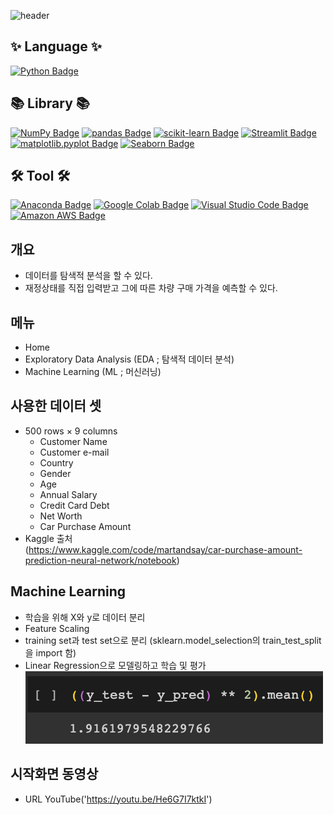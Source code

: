 ![header](https://capsule-render.vercel.app/api?type=waving&color=timeGradient&height=300&section=header&text=Car%20Price%20App%20🚘&fontSize=90)

## ✨ Language ✨
[![Python Badge](https://img.shields.io/badge/Python-3776AB?style=flat&logo=Python&logoColor=white)](https://www.python.org/downloads/)

## 📚 Library 📚
[![NumPy Badge](https://img.shields.io/badge/NumPy-013243?style=flat&logo=NumPy&logoColor=white)](https://numpy.org/install/)
[![pandas Badge](https://img.shields.io/badge/pandas-150458?style=flat&logo=pandas&logoColor=white)](https://pandas.pydata.org/)
[![scikit-learn Badge](https://img.shields.io/badge/scikit-learn-F7931E?style=flat&logo=scikit-learn&logoColor=white)](https://scikit-learn.org/stable/install.html)
[![Streamlit Badge](https://img.shields.io/badge/Streamlit-FF4B4B?style=flat&logo=Streamlit&logoColor=white)](https://streamlit.io/)
[![matplotlib.pyplot Badge](https://img.shields.io/badge/matplotlib.pyplot-F7931E?style=flat&logo=matplotlib.pyplot&logoColor=white)](https://matplotlib.org/stable/users/installing/index.html)
[![Seaborn Badge](https://img.shields.io/badge/Seaborn-232F3E?style=flat&logo=Seaborn&logoColor=white)](https://seaborn.pydata.org/installing.html)

## 🛠️ Tool 🛠️
[![Anaconda Badge](https://img.shields.io/badge/Anaconda-44A833?style=flat&logo=Anaconda&logoColor=white)](https://www.anaconda.com/products/distribution)
[![Google Colab Badge](https://img.shields.io/badge/Google%20Colab-F9AB00?style=flat&logo=Google%20Colab&logoColor=white)](https://colab.research.google.com/?hl=ko)
[![Visual Studio Code Badge](https://img.shields.io/badge/Visual%20Studio%20Code-007ACC?style=flat&logo=Visual%20Studio%20Code&logoColor=white)](https://code.visualstudio.com/download)
[![Amazon AWS Badge](https://img.shields.io/badge/Amazon%20AWS-232F3E?style=flat&logo=Amazon%20AWS&logoColor=white)](https://aws.amazon.com/ko/console/)


## 개요
- 데이터를 탐색적 분석을 할 수 있다.
- 재정상태를 직접 입력받고 그에 따른 차량 구매 가격을 예측할 수 있다.

## 메뉴
- Home
- Exploratory Data Analysis (EDA ; 탐색적 데이터 분석)
- Machine Learning (ML ; 머신러닝)

## 사용한 데이터 셋
- 500 rows × 9 columns
    - Customer Name
    - Customer e-mail
    - Country
    - Gender
    - Age
    - Annual Salary
    - Credit Card Debt
    - Net Worth
    - Car Purchase Amount
- Kaggle 출처  
(https://www.kaggle.com/code/martandsay/car-purchase-amount-prediction-neural-network/notebook)

## Machine Learning 
- 학습을 위해 X와 y로 데이터 분리
- Feature Scaling
- training set과 test set으로 분리  (sklearn.model_selection의 train_test_split을 import 함)
- Linear Regression으로 모델링하고 학습 및 평가  
![screenshot](https://github.com/yongminjo/car_price_dash_board/blob/main/data/model.png?raw=true)

## 시작화면 동영상
- URL YouTube('https://youtu.be/He6G7I7ktkI')
